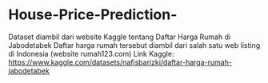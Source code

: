 # House-Price-Prediction-
Dataset diambil dari website Kaggle tentang Daftar Harga Rumah di Jabodetabek
Daftar harga rumah tersebut diambil dari salah satu web listing di Indonesia (website rumah123.com)
Link Kaggle: https://www.kaggle.com/datasets/nafisbarizki/daftar-harga-rumah-jabodetabek
